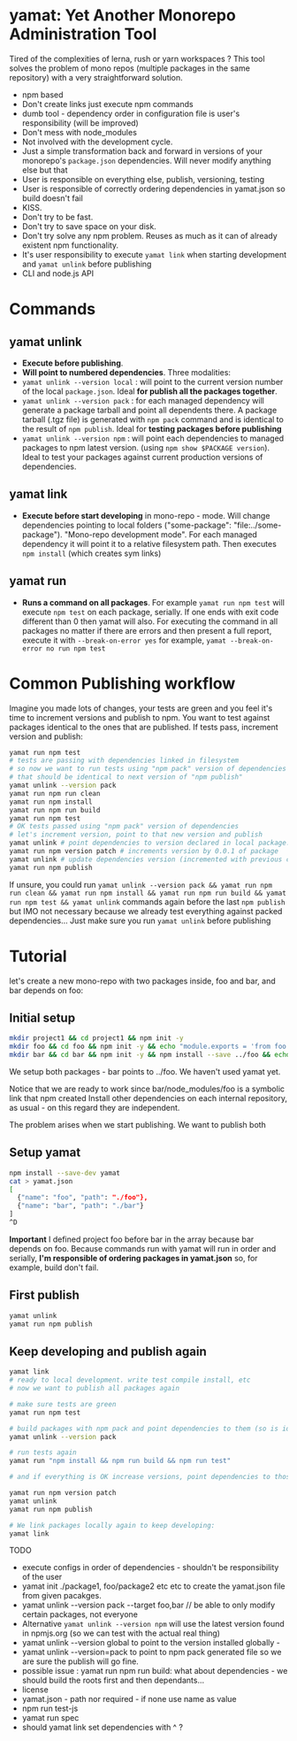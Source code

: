 # yamat: Yet Another Monorepo Administration Tool

Tired of the complexities of lerna, rush or yarn workspaces ? This tool solves the problem of mono repos (multiple packages in the same repository) with a very straightforward solution. 

 * npm based
 * Don't create links just execute npm commands
 * dumb tool - dependency order in configuration file is user's responsibility (will be improved)
 * Don't mess with node_modules
 * Not involved with the development cycle. 
 * Just a simple transformation back and forward in versions of your monorepo's `package.json` dependencies. Will never modify anything else but that 
 * User is responsible on everything else, publish, versioning, testing
 * User is responsible of correctly ordering dependencies in yamat.json so build doesn't fail
 * KISS. 
 * Don't try to be fast. 
 * Don't try to save space on your disk. 
 * Don't try solve any npm problem. Reuses as much as it can of already existent npm functionality. 
 * It's user responsibility to execute `yamat link` when starting development and `yamat unlink` before publishing
 * CLI and node.js API


# Commands

## yamat unlink

 * **Execute before publishing**. 
 * **Will point to numbered dependencies**. Three modalities:
 * `yamat unlink --version local` : will point to the current version number of the local `package.json`. Ideal **for publish all the packages together**.
 * `yamat unlink --version pack` : for each managed dependency will generate a package tarball and point all dependents there. A package tarball (.tgz file) is generated with `npm pack` command and is identical to the result of `npm publish`. Ideal for **testing packages before publishing**
 * `yamat unlink --version npm` : will point each dependencies to managed packages to npm latest version. (using `npm show $PACKAGE version`). Ideal to test your packages against current production versions of dependencies. 


## yamat link
 
 * **Execute before start developing** in mono-repo - mode. Will change dependencies pointing to local folders ("some-package": "file:../some-package"). "Mono-repo development mode". 
  For each managed dependency it will point it to a relative filesystem path. Then executes `npm install` (which creates sym links)

## yamat run

 * **Runs a command on all packages**. For example `yamat run npm test` will execute `npm test` on each package, serially. If one ends with exit code different than 0 then yamat will also. For executing the command in all packages no matter if there are errors and then present a full report, execute it with `--break-on-error yes` for example, `yamat --break-on-error no run npm test` 


# Common Publishing workflow

Imagine you made lots of changes, your tests are green and you feel it's time to increment versions and publish to npm. You want to test against packages identical to the ones that are published. If tests pass, increment version and publish:

```sh
yamat run npm test 
# tests are passing with dependencies linked in filesystem
# so now we want to run tests using "npm pack" version of dependencies
# that should be identical to next version of "npm publish"
yamat unlink --version pack
yamat run npm run clean 
yamat run npm install
yamat run npm run build
yamat run npm test
# OK tests passed using "npm pack" version of dependencies
# let's increment version, point to that new version and publish
yamat unlink # point dependencies to version declared in local package.json
yamat run npm version patch # increments version by 0.0.1 of package
yamat unlink # update dependencies version (incremented with previous command)
yamat run npm publish
```

If unsure, you could run `yamat unlink --version pack && yamat run npm run clean && yamat run npm install && yamat run npm run build && yamat run npm test && yamat unlink` commands again before the last `npm publish` but IMO not necessary because we already test everything against packed dependencies... Just make sure you run `yamat unlink` before publishing

# Tutorial

let's create a new mono-repo with two packages inside, foo and bar, and bar depends on foo:

## Initial setup

```sh
mkdir project1 && cd project1 && npm init -y
mkdir foo && cd foo && npm init -y && echo "module.exports = 'from foo'"> index.js && cd ..
mkdir bar && cd bar && npm init -y && npm install --save ../foo && echo "console.log('foo say: '+require('foo'))"> index.js && cd ..
```

We setup both packages - bar points to ../foo. We haven't used yamat yet. 

Notice that we are ready to work since bar/node_modules/foo is a symbolic link that npm created Install other dependencies on each internal repository, as usual - on this regard they are independent. 

The problem arises when we start publishing. We want to publish both

## Setup yamat

```sh
npm install --save-dev yamat
cat > yamat.json 
[
  {"name": "foo", "path": "./foo"}, 
  {"name": "bar", "path": "./bar"}
]
^D 
```

**Important** I defined project foo before bar in the array because bar depends on foo. Because commands run with yamat will run in order and serially, **I'm responsible of ordering packages in yamat.json** so, for example, build don't fail. 


## First publish

```sh
yamat unlink
yamat run npm publish
```

## Keep developing and publish again

```sh
yamat link
# ready to local development. write test compile install, etc
# now we want to publish all packages again

# make sure tests are green
yamat run npm test 

# build packages with npm pack and point dependencies to them (so is identical to what will happen when we publish)
yamat unlink --version pack 

# run tests again
yamat run "npm install && npm run build && npm run test"

# and if everything is OK increase versions, point dependencies to those new versions and publish

yamat run npm version patch
yamat unlink 
yamat run npm publish

# We link packages locally again to keep developing: 
yamat link
```



TODO

* execute configs in order of dependencies - shouldn't be responsibility of the user
* yamat init ./package1, foo/package2   etc etc to create the yamat.json file from given pacakges.
* yamat unlink --version pack --target foo,bar // be able to only modify certain packages, not everyone 
* Alternative `yamat unlink --version npm` will use the latest version found in npmjs.org (so we can test with the actual real thing)
* yamat unlink --version global to point to the version installed globally - 
* yamat unlink --version=pack to point to npm pack generated file so we are sure the publish will go fine. 
* possible issue : yamat run npm run build: what about dependencies - we should build the roots first and then dependants... 
* license
* yamat.json - path nor required - if none use name as value
* npm run test-js
* yamat run spec
* should yamat link set dependencies  with ^ ?